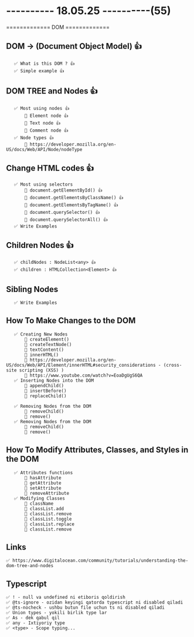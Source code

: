 # ---------- 18.05.25 ----------(55)

============= DOM =============

## DOM -> (Document Object Model) 👍

       ✅ What is this DOM ? 👍
       ✅ Simple example 👍

## DOM TREE and Nodes 👍

       ✅ Most using nodes 👍
           🔷 Element node 👍
           🔷 Text node 👍
           🔷 Comment node 👍
       ✅ Node types 👍
           🔷 https://developer.mozilla.org/en-US/docs/Web/API/Node/nodeType

## Change HTML codes 👍

       ✅ Most using selectors
           🔷 document.getElementById() 👍
           🔷 document.getElementsByClassName() 👍
           🔷 document.getElementsByTagName() 👍
           🔷 document.querySelector() 👍
           🔷 document.querySelectorAll() 👍
       ✅ Write Examples

## Children Nodes 👍

       ✅ childNodes : NodeList<any> 👍
       ✅ children : HTMLCollection<Element> 👍

## Sibling Nodes

       ✅ Write Examples

## How To Make Changes to the DOM

       ✅ Creating New Nodes
           🔷 createElement()
           🔷 createTextNode()
           🔷 textContent()
           🔷 innerHTML()
           🔷 https://developer.mozilla.org/en-US/docs/Web/API/Element/innerHTML#security_considerations - (cross-site scripting (XSS) )
           🔷 https://www.youtube.com/watch?v=EoaDgUgS6QA
       ✅ Inserting Nodes into the DOM
           🔷 appendChild()
           🔷 insertBefore()
           🔷 replaceChild()

       ✅ Removing Nodes from the DOM
           🔷 removeChild()
           🔷 remove()
       ✅ Removing Nodes from the DOM
           🔷 removeChild()
           🔷 remove()

## How To Modify Attributes, Classes, and Styles in the DOM

       ✅ Attributes functions
           🔷 hasAttribute
           🔷 getAttribute
           🔷 setAttribute
           🔷 removeAttribute
       ✅ Modifying Classes
           🔷 className
           🔷 classList.add
           🔷 classList.remove
           🔷 classList.toggle
           🔷 classList.replace
           🔷 classList.remove

## Links

    ✅ https://www.digitalocean.com/community/tutorials/understanding-the-dom-tree-and-nodes

## Typescript

    ✅ ! - null va undefined ni etiboris qoldirish
    ✅ @ts-ignore - ozidan keyingi qatorda typescript ni disabled qiladi
    ✅ @ts-nocheck - ushbu butun file uchun ts ni disabled qiladi
    ✅ Union types - yokili birlik type lar
    ✅ As - dek qabul qil
    ✅ any - Ixtiyoriy type
    ✅ <type> - Scope typing...
